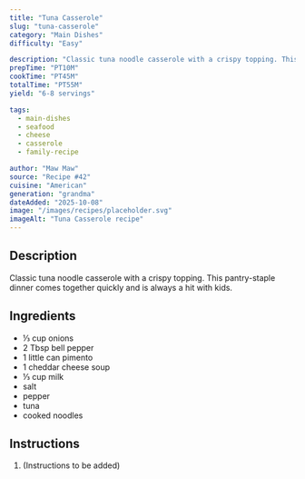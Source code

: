 ```yaml
---
title: "Tuna Casserole"
slug: "tuna-casserole"
category: "Main Dishes"
difficulty: "Easy"

description: "Classic tuna noodle casserole with a crispy topping. This pantry-staple dinner comes together quickly and is always a hit with kids."
prepTime: "PT10M"
cookTime: "PT45M"
totalTime: "PT55M"
yield: "6-8 servings"

tags:
  - main-dishes
  - seafood
  - cheese
  - casserole
  - family-recipe

author: "Maw Maw"
source: "Recipe #42"
cuisine: "American"
generation: "grandma"
dateAdded: "2025-10-08"
image: "/images/recipes/placeholder.svg"
imageAlt: "Tuna Casserole recipe"
---
```


## Description

Classic tuna noodle casserole with a crispy topping. This pantry-staple dinner comes together quickly and is always a hit with kids.

## Ingredients

- ⅓ cup onions
- 2 Tbsp bell pepper
- 1 little can pimento
- 1 cheddar cheese soup
- ⅓ cup milk
- salt
- pepper
- tuna
- cooked noodles

## Instructions

1. (Instructions to be added)